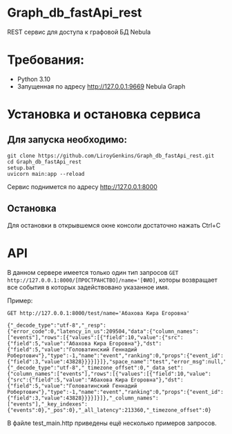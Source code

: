 # Graph_db_fastApi_rest
REST сервис для доступа к графовой БД Nebula

# Требования:
* Python 3.10
* Запущенная по адресу http://127.0.0.1:9669 Nebula Graph

# Установка и остановка сервиса
## Для запуска необходимо:
```
git clone https://github.com/LiroyGenkins/Graph_db_fastApi_rest.git
cd Graph_db_fastApi_rest  
setup.bat 
uvicorn main:app --reload
```
Сервис поднимется по адресу http://127.0.0.1:8000

## Остановка
Для остановки в открывшемся окне консоли достаточно нажать Ctrl+C

# API
В данном сервере имеется только один тип запросов `GET http://127.0.0.1:8000/[ПРОСТРАНСТВО]/name='[ФИО]`, которы возвращает все события в которых задействовано указанное имя.

Пример:
```
GET http://127.0.0.1:8000/test/name='Абахова Кира Егоровна'

{"_decode_type":"utf-8","_resp":{"error_code":0,"latency_in_us":209504,"data":{"column_names":["events"],"rows":[{"values":[{"field":10,"value":{"src":{"field":5,"value":"Абахова Кира Егоровна"},"dst":{"field":5,"value":"Головатинский Геннадий Робертович"},"type":-1,"name":"event","ranking":0,"props":{"event_id":{"field":3,"value":43828}}}}]}]},"space_name":"test","error_msg":null,"plan_desc":null,"comment":null},"_data_set_wrapper":{"_decode_type":"utf-8","_timezone_offset":0,"_data_set":{"column_names":["events"],"rows":[{"values":[{"field":10,"value":{"src":{"field":5,"value":"Абахова Кира Егоровна"},"dst":{"field":5,"value":"Головатинский Геннадий Робертович"},"type":-1,"name":"event","ranking":0,"props":{"event_id":{"field":3,"value":43828}}}}]}]},"_column_names":["events"],"_key_indexes":{"events":0},"_pos":0},"_all_latency":213360,"_timezone_offset":0}
```
В файле test_main.http приведены ещё несколько примеров запросов.
